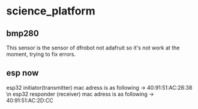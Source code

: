 # science_platform
## bmp280
This sensor is the sensor of dfrobot not adafruit so it's not work at the moment, trying to fix errors.

## esp now
esp32 initiator(transmitter) mac adress is as following -> 40:91:51:AC:28:38 \n
esp32 responder (receiver) mac adress is as following -> 40:91:51:AC:2D:CC
 
